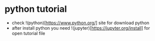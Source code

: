 # python tutorial

* check !(python)[https://www.python.org/] site for download python
* after install python you need !(jupyter)[https://jupyter.org/install] for open tutorial file 

